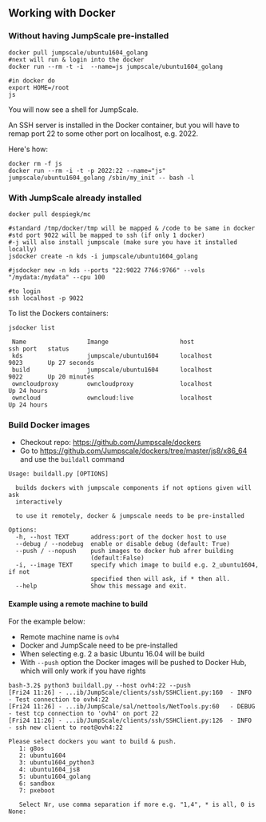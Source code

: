 
## Working with Docker


### Without having JumpScale pre-installed

```
docker pull jumpscale/ubuntu1604_golang
#next will run & login into the docker
docker run --rm -t -i  --name=js jumpscale/ubuntu1604_golang
```

```
#in docker do
export HOME=/root
js
```

You will now see a shell for JumpScale.

An SSH server is installed in the Docker container, but you will have to remap port 22 to some other port on localhost, e.g. 2022.

Here's how:
```
docker rm -f js
docker run --rm -i -t -p 2022:22 --name="js" jumpscale/ubuntu1604_golang /sbin/my_init -- bash -l
```

### With JumpScale already installed

```
docker pull despiegk/mc

#standard /tmp/docker/tmp will be mapped & /code to be same in docker
#std port 9022 will be mapped to ssh (if only 1 docker)
#-j will also install jumpscale (make sure you have it installed locally)
jsdocker create -n kds -i jumpscale/ubuntu1604_golang

#jsdocker new -n kds --ports "22:9022 7766:9766" --vols "/mydata:/mydata" --cpu 100

#to login
ssh localhost -p 9022
```

To list the Dockers containers:
```
jsdocker list

 Name                 Imange                    host                 ssh port   status
 kds                  jumpscale/ubuntu1604      localhost            9023       Up 27 seconds
 build                jumpscale/ubuntu1604      localhost            9022       Up 20 minutes
 owncloudproxy        owncloudproxy             localhost                       Up 24 hours
 owncloud             owncloud:live             localhost                       Up 24 hours

```

### Build Docker images

- Checkout repo: https://github.com/Jumpscale/dockers
- Go to https://github.com/Jumpscale/dockers/tree/master/js8/x86_64 and use the `buildall` command

```
Usage: buildall.py [OPTIONS]

  builds dockers with jumpscale components if not options given will ask
  interactively

  to use it remotely, docker & jumpscale needs to be pre-installed

Options:
  -h, --host TEXT      address:port of the docker host to use
  --debug / --nodebug  enable or disable debug (default: True)
  --push / --nopush    push images to docker hub afrer building
                       (default:False)
  -i, --image TEXT     specify which image to build e.g. 2_ubuntu1604, if not
                       specified then will ask, if * then all.
  --help               Show this message and exit.
```


#### Example using a remote machine to build


For the example below:

- Remote machine name is `ovh4`
- Docker and JumpScale need to be pre-installed
- When selecting e.g. 2 a basic Ubuntu 16.04 will be build
- With `--push` option the Docker images will be pushed to Docker Hub, which will only work if you have rights

```
bash-3.2$ python3 buildall.py --host ovh4:22 --push
[Fri24 11:26] - ...ib/JumpScale/clients/ssh/SSHClient.py:160  - INFO     - Test connection to ovh4:22
[Fri24 11:26] - ...ib/JumpScale/sal/nettools/NetTools.py:60   - DEBUG    - test tcp connection to 'ovh4' on port 22
[Fri24 11:26] - ...ib/JumpScale/clients/ssh/SSHClient.py:126  - INFO     - ssh new client to root@ovh4:22

Please select dockers you want to build & push.
   1: g8os
   2: ubuntu1604
   3: ubuntu1604_python3
   4: ubuntu1604_js8
   5: ubuntu1604_golang
   6: sandbox
   7: pxeboot

   Select Nr, use comma separation if more e.g. "1,4", * is all, 0 is None:
```